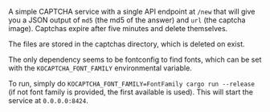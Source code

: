 A simple CAPTCHA service with a single API endpoint at `/new` that will give you a JSON output of `md5` (the md5 of the answer)
and `url` (the captcha image). Captchas expire after five minutes and delete themselves.

The files are stored in the captchas directory, which is deleted on exist.

The only dependency seems to be fontconfig to find fonts,
which can be set with the `KOCAPTCHA_FONT_FAMILY` environmental variable.

To run, simply do `KOCAPTCHA_FONT_FAMILY=FontFamily cargo run --release` (if not font family is provided, the first available is used).
This will start the service at `0.0.0.0:8424`.
